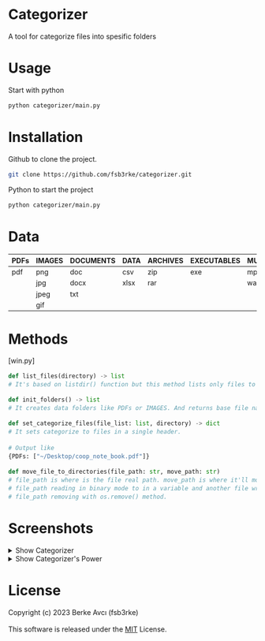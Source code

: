 # Categorizer
A tool for categorize files into spesific folders

# Usage
Start with python
```sh
python categorizer/main.py
```

 # Installation
Github to clone the project.
```sh
git clone https://github.com/fsb3rke/categorizer.git
```
Python to start the project
```sh
python categorizer/main.py
```

# Data
| PDFs | IMAGES | DOCUMENTS | DATA | ARCHIVES | EXECUTABLES | MUSICS | VIDEOS |
| ---- | ------ | --------- | ---- | -------- | ----------- | ------ | ------ |
| pdf | png | doc | csv | zip | exe | mp3 | mp4 |
| | jpg | docx | xlsx | rar | | wav | avi |
| | jpeg | txt | | | | | flv |
| | gif | | | | | | wmv

# Methods
[win.py]
```python
def list_files(directory) -> list
# It's based on listdir() function but this method lists only files to append files list.
```
```python
def init_folders() -> list
# It creates data folders like PDFs or IMAGES. And returns base file names in a list.
```
```python
def set_categorize_files(file_list: list, directory) -> dict
# It sets categorize to files in a single header.

# Output like
{PDFs: ["~/Desktop/coop_note_book.pdf"]}
```
```python
def move_file_to_directories(file_path: str, move_path: str)
# file_path is where is the file real path. move_path is where it'll move.
# file_path reading in binary mode to in a variable and another file writing with this data.
# file_path removing with os.remove() method.
```

# Screenshots
<details>
           <summary>Show Categorizer</summary>
           <p align="center">
              <img src="https://github.com/fsb3rke/categorizer/blob/master/gitphoto/image0.png">
           </p>
</details>
<details>
           <summary>Show Categorizer's Power</summary>
           <p align="center">
              <img src="https://github.com/fsb3rke/categorizer/blob/master/gitphoto/image1.png">
           </p>
</details>

# License
Copyright (c) 2023 Berke Avcı (fsb3rke) \
\
This software is released under the [MIT](https://choosealicense.com/licenses/mit/) License.
